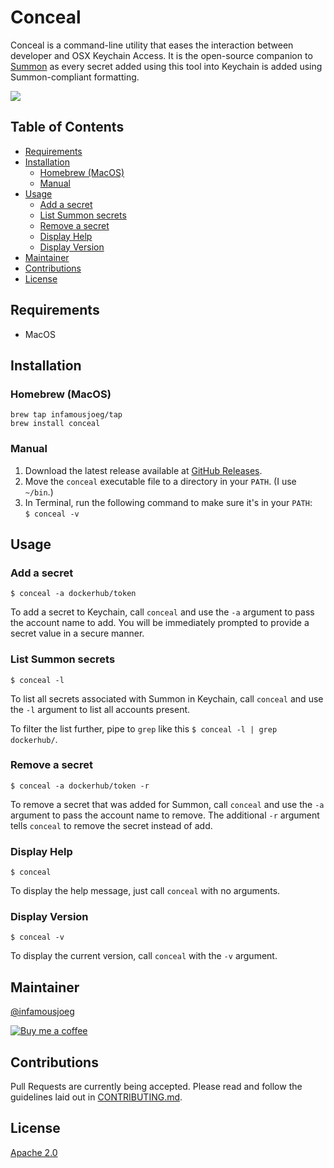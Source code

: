 # Conceal <!-- omit in toc -->

Conceal is a command-line utility that eases the interaction between developer and OSX Keychain Access. It is the open-source companion to [Summon](https://cyberark.github.io/summon) as every secret added using this tool into Keychain is added using Summon-compliant formatting.

[![](https://github.com/infamousjoeg/conceal/workflows/Go/badge.svg?branch=master)](https://github.com/infamousjoeg/conceal/actions?query=workflow%3AGo)

## Table of Contents <!-- omit in toc -->
- [Requirements](#requirements)
- [Installation](#installation)
  - [Homebrew (MacOS)](#homebrew-macos)
  - [Manual](#manual)
- [Usage](#usage)
  - [Add a secret](#add-a-secret)
  - [List Summon secrets](#list-summon-secrets)
  - [Remove a secret](#remove-a-secret)
  - [Display Help](#display-help)
  - [Display Version](#display-version)
- [Maintainer](#maintainer)
- [Contributions](#contributions)
- [License](#license)

## Requirements

* MacOS

## Installation

### Homebrew (MacOS)

```shell
brew tap infamousjoeg/tap
brew install conceal
```

### Manual

1. Download the latest release available at [GitHub Releases](https://github.com/infamousjoeg/go-conceal/releases).
2. Move the `conceal` executable file to a directory in your `PATH`. (I use `~/bin`.)
3. In Terminal, run the following command to make sure it's in your `PATH`: \
   `$ conceal -v`

## Usage

### Add a secret

`$ conceal -a dockerhub/token`

To add a secret to Keychain, call `conceal` and use the `-a` argument to pass the account name to add. You will be immediately prompted to provide a secret value in a secure manner.

### List Summon secrets

`$ conceal -l`

To list all secrets associated with Summon in Keychain, call `conceal` and use the `-l` argument to list all accounts present.

To filter the list further, pipe to `grep` like this `$ conceal -l | grep dockerhub/`.

### Remove a secret

`$ conceal -a dockerhub/token -r`

To remove a secret that was added for Summon, call `conceal` and use the `-a` argument to pass the account name to remove. The additional `-r` argument tells `conceal` to remove the secret instead of add.

### Display Help

`$ conceal`

To display the help message, just call `conceal` with no arguments.

### Display Version

`$ conceal -v`

To display the current version, call `conceal` with the `-v` argument.

## Maintainer

[@infamousjoeg](https://github.com/infamousjoeg)

[![Buy me a coffee][buymeacoffee-shield]][buymeacoffee]

[buymeacoffee]: https://www.buymeacoffee.com/infamousjoeg
[buymeacoffee-shield]: https://www.buymeacoffee.com/assets/img/custom_images/orange_img.png

## Contributions

Pull Requests are currently being accepted.  Please read and follow the guidelines laid out in [CONTRIBUTING.md]().

## License

[Apache 2.0](LICENSE)
